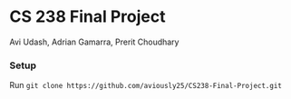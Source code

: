 # CS 238 Final Project
Avi Udash, Adrian Gamarra, Prerit Choudhary

### Setup
Run `git clone https://github.com/aviously25/CS238-Final-Project.git`
